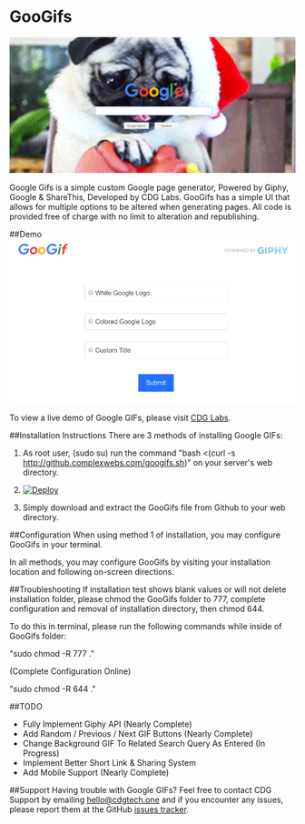 # GooGifs
![Demo Screen](/install/Test.png?raw=true)

Google Gifs is a simple custom Google page generator, Powered by Giphy, Google & ShareThis, Developed by CDG Labs. GooGifs has a simple UI that allows for multiple options to be altered when generating pages. All code is provided free of charge with no limit to alteration and republishing.

##Demo
![Home Screen](/install/HomeSS.png?raw=true)

To view a live demo of Google GIFs, please visit [CDG Labs](http://demo.complexwebs.com/).

##Installation Instructions
There are 3 methods of installing Google GIFs:

1. As root user, (sudo su) run the command "bash <(curl -s http://github.complexwebs.com/googifs.sh)" on your server's web directory.

2. [![Deploy](https://www.herokucdn.com/deploy/button.svg)](https://heroku.com/deploy)

3. Simply download and extract the GooGifs file from Github to your web directory.

##Configuration
When using method 1 of installation, you may configure GooGifs in your terminal.

In all methods, you may configure GooGifs by visiting your installation location and following on-screen directions.

##Troubleshooting
If installation test shows blank values or will not delete installation folder, please chmod the GooGifs folder to 777, complete configuration and removal of installation directory, then chmod 644.

To do this in terminal, please run the following commands while inside of GooGifs folder:

"sudo chmod -R 777 ."

(Complete Configuration Online)

"sudo chmod -R 644 ."

##TODO

* Fully Implement Giphy API (Nearly Complete)
* Add Random / Previous / Next GIF Buttons (Nearly Complete)
* Change Background GIF To Related Search Query As Entered (In Progress)
* Implement Better Short Link & Sharing System
* Add Mobile Support (Nearly Complete)

##Support
Having trouble with Google GIFs? Feel free to contact CDG Support by emailing hello@cdgtech.one and if you encounter any issues, please report them at the GitHub [issues tracker](https://github.com/cdgco/GooGifs/issues).
